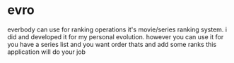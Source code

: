 # evro
everbody can use for ranking operations
it's movie/series ranking system. i did and developed it for my personal evolution. however you can use it for you have a series list and you want order thats and add some ranks this application will do your job
